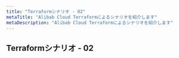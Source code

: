 ```yaml
---
title: "Terraformシナリオ - 02"
metaTitle: "Alibab Cloud Terraformによるシナリオを紹介します"
metaDescription: "Alibab Cloud Terraformによるシナリオを紹介します"
---
```


## Terraformシナリオ - 02


